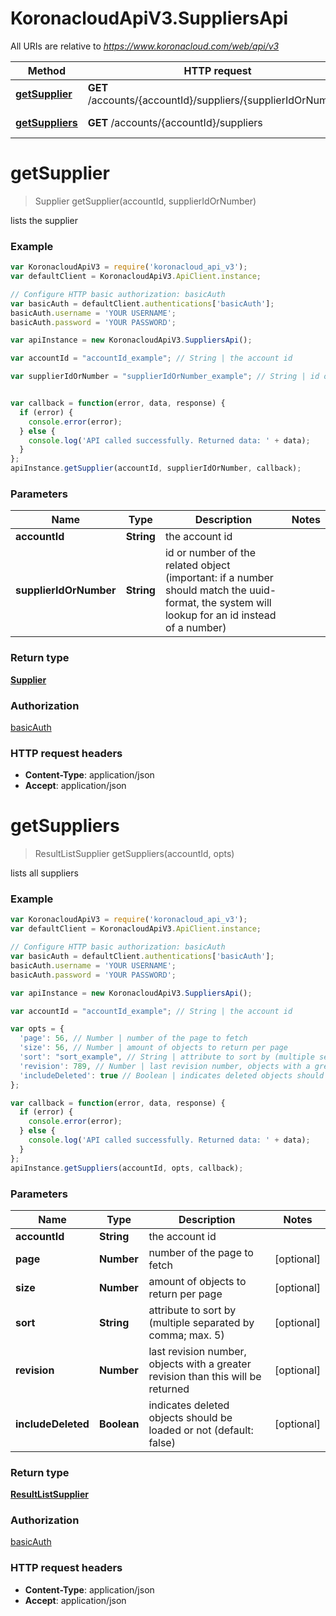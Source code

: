 # KoronacloudApiV3.SuppliersApi

All URIs are relative to *https://www.koronacloud.com/web/api/v3*

Method | HTTP request | Description
------------- | ------------- | -------------
[**getSupplier**](SuppliersApi.md#getSupplier) | **GET** /accounts/{accountId}/suppliers/{supplierIdOrNumber} | lists the supplier
[**getSuppliers**](SuppliersApi.md#getSuppliers) | **GET** /accounts/{accountId}/suppliers | lists all suppliers


<a name="getSupplier"></a>
# **getSupplier**
> Supplier getSupplier(accountId, supplierIdOrNumber)

lists the supplier



### Example
```javascript
var KoronacloudApiV3 = require('koronacloud_api_v3');
var defaultClient = KoronacloudApiV3.ApiClient.instance;

// Configure HTTP basic authorization: basicAuth
var basicAuth = defaultClient.authentications['basicAuth'];
basicAuth.username = 'YOUR USERNAME';
basicAuth.password = 'YOUR PASSWORD';

var apiInstance = new KoronacloudApiV3.SuppliersApi();

var accountId = "accountId_example"; // String | the account id

var supplierIdOrNumber = "supplierIdOrNumber_example"; // String | id or number of the related object (important: if a number should match the uuid-format, the system will lookup for an id instead of a number)


var callback = function(error, data, response) {
  if (error) {
    console.error(error);
  } else {
    console.log('API called successfully. Returned data: ' + data);
  }
};
apiInstance.getSupplier(accountId, supplierIdOrNumber, callback);
```

### Parameters

Name | Type | Description  | Notes
------------- | ------------- | ------------- | -------------
 **accountId** | **String**| the account id | 
 **supplierIdOrNumber** | **String**| id or number of the related object (important: if a number should match the uuid-format, the system will lookup for an id instead of a number) | 

### Return type

[**Supplier**](Supplier.md)

### Authorization

[basicAuth](../README.md#basicAuth)

### HTTP request headers

 - **Content-Type**: application/json
 - **Accept**: application/json

<a name="getSuppliers"></a>
# **getSuppliers**
> ResultListSupplier getSuppliers(accountId, opts)

lists all suppliers



### Example
```javascript
var KoronacloudApiV3 = require('koronacloud_api_v3');
var defaultClient = KoronacloudApiV3.ApiClient.instance;

// Configure HTTP basic authorization: basicAuth
var basicAuth = defaultClient.authentications['basicAuth'];
basicAuth.username = 'YOUR USERNAME';
basicAuth.password = 'YOUR PASSWORD';

var apiInstance = new KoronacloudApiV3.SuppliersApi();

var accountId = "accountId_example"; // String | the account id

var opts = { 
  'page': 56, // Number | number of the page to fetch
  'size': 56, // Number | amount of objects to return per page
  'sort': "sort_example", // String | attribute to sort by (multiple separated by comma; max. 5)
  'revision': 789, // Number | last revision number, objects with a greater revision than this will be returned
  'includeDeleted': true // Boolean | indicates deleted objects should be loaded or not (default: false)
};

var callback = function(error, data, response) {
  if (error) {
    console.error(error);
  } else {
    console.log('API called successfully. Returned data: ' + data);
  }
};
apiInstance.getSuppliers(accountId, opts, callback);
```

### Parameters

Name | Type | Description  | Notes
------------- | ------------- | ------------- | -------------
 **accountId** | **String**| the account id | 
 **page** | **Number**| number of the page to fetch | [optional] 
 **size** | **Number**| amount of objects to return per page | [optional] 
 **sort** | **String**| attribute to sort by (multiple separated by comma; max. 5) | [optional] 
 **revision** | **Number**| last revision number, objects with a greater revision than this will be returned | [optional] 
 **includeDeleted** | **Boolean**| indicates deleted objects should be loaded or not (default: false) | [optional] 

### Return type

[**ResultListSupplier**](ResultListSupplier.md)

### Authorization

[basicAuth](../README.md#basicAuth)

### HTTP request headers

 - **Content-Type**: application/json
 - **Accept**: application/json

